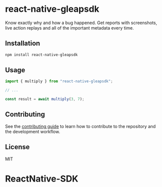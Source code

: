 # react-native-gleapsdk

Know exactly why and how a bug happened. Get reports with screenshots, live action replays and all of the important metadata every time.

## Installation

```sh
npm install react-native-gleapsdk
```

## Usage

```js
import { multiply } from "react-native-gleapsdk";

// ...

const result = await multiply(3, 7);
```

## Contributing

See the [contributing guide](CONTRIBUTING.md) to learn how to contribute to the repository and the development workflow.

## License

MIT
# ReactNative-SDK
